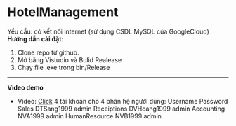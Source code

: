 ﻿# HotelManagement
Yều cầu: có kết nối internet (sử dụng CSDL MySQL của GoogleCloud)
**Hướng dẫn cài đặt**: 
1. Clone repo từ github.
2. Mở bằng Vistudio và Bulid Realease
3. Chạy file .exe trong bin/Release

---
**Video demo**
* Video:  [Click](https://www.youtube.com/playlist?list=PL8VABVqKbJNGrcex1Jlt0OAJVLbbpijaR&fbclid=IwAR0WBn-SjqhzH_s4SmRKhgDb1FNbrNwDhxRPKQiN02lKypBunvUyaKL0VfY)
4 tài khoản cho 4 phân hệ người dùng:
		Username		Password
Sales		DTSang1999		admin
Receiptions	DVHoang1999		admin
Accounting	NVA1999			admin
HumanResource	NVB1999			admin


